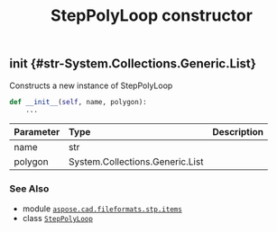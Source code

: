 ﻿---
title: StepPolyLoop constructor
second_title: Aspose.CAD for Python via .NET API References
description: 
type: docs
weight: 10
url: /python-net/aspose.cad.fileformats.stp.items/steppolyloop/__init__/
is_root: false
---

## __init__ {#str-System.Collections.Generic.List<StepCartesianPoint>}

Constructs a new instance of StepPolyLoop



```python
def __init__(self, name, polygon):
    ...
```


| Parameter | Type | Description |
| :- | :- | :- |
| name | str |  |
| polygon | System.Collections.Generic.List<StepCartesianPoint> |  |



### See Also
* module [`aspose.cad.fileformats.stp.items`](../../)
* class [`StepPolyLoop`](/cad/python-net/aspose.cad.fileformats.stp.items/steppolyloop)

